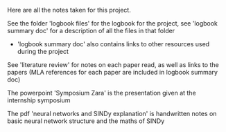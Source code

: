Here are all the notes taken for this project. 

See the folder 'logbook files' for the logbook for the project, see 'logbook summary doc' for a description of all the files in that folder 
- 'logbook summary doc' also contains links to other resources used during the project

See 'literature review' for notes on each paper read, as well as links to the papers (MLA references for each paper are included in logbook summary doc)

The powerpoint 'Symposium Zara' is the presentation given at the internship symposium 

The pdf 'neural networks and SINDy explanation' is handwritten notes on basic neural network structure and the maths of SINDy
